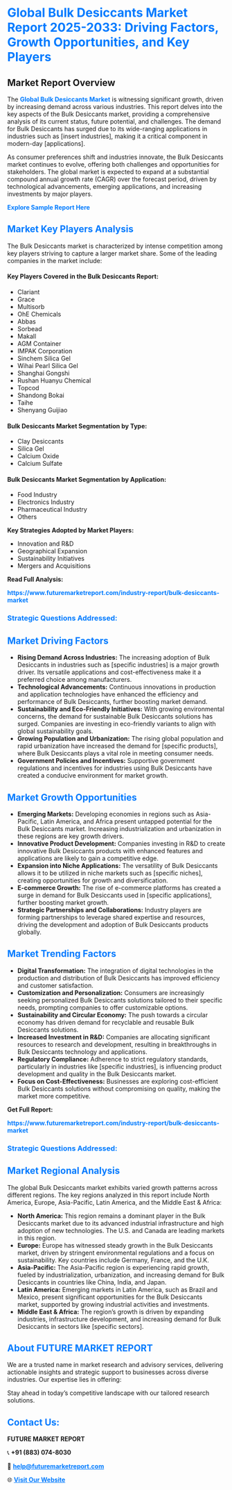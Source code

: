 <h1 style="color: #007BFF;">Global Bulk Desiccants Market Report 2025-2033: Driving Factors, Growth Opportunities, and Key Players</h1>

<section id="overview">
<h2>Market Report Overview</h2>
<p>The <a href="https://www.futuremarketreport.com/industry-report/bulk-desiccants-market" style="color: #007BFF; text-decoration: none;"><strong>Global Bulk Desiccants Market</strong></a> is witnessing significant growth, driven by increasing demand across various industries. This report delves into the key aspects of the Bulk Desiccants market, providing a comprehensive analysis of its current status, future potential, and challenges. The demand for Bulk Desiccants has surged due to its wide-ranging applications in industries such as [insert industries], making it a critical component in modern-day [applications].</p>
<p>As consumer preferences shift and industries innovate, the Bulk Desiccants market continues to evolve, offering both challenges and opportunities for stakeholders. The global market is expected to expand at a substantial compound annual growth rate (CAGR) over the forecast period, driven by technological advancements, emerging applications, and increasing investments by major players.</p>
</section>

<section id="overview">
<p><a href="https://www.futuremarketreport.com/request-sample/reportId=58858" style="color: #007BFF; text-decoration: none;"><strong>Explore Sample Report Here</strong></a></p>
</section>

<section id="key-players">
<h2 style="color: #007BFF;">Market Key Players Analysis</h2>
<p>The Bulk Desiccants market is characterized by intense competition among key players striving to capture a larger market share. Some of the leading companies in the market include:</p>
<h4>Key Players Covered in the Bulk Desiccants Report:</h4>
<ul><li>Clariant</li><li>Grace</li><li>Multisorb</li><li>OhE Chemicals</li><li>Abbas</li><li>Sorbead</li><li>Makall</li><li>AGM Container</li><li>IMPAK Corporation</li><li>Sinchem Silica Gel</li><li>Wihai Pearl Silica Gel</li><li>Shanghai Gongshi</li><li>Rushan Huanyu Chemical</li><li>Topcod</li><li>Shandong Bokai</li><li>Taihe</li><li>Shenyang Guijiao</li></ul>
<h4>Bulk Desiccants Market Segmentation by Type:</h4>
<ul><li>Clay Desiccants</li><li>Silica Gel</li><li>Calcium Oxide</li><li>Calcium Sulfate</li></ul>

<h4>Bulk Desiccants Market Segmentation by Application:</h4>
<ul><li>Food Industry</li><li>Electronics Industry</li><li>Pharmaceutical Industry</li><li>Others</li></ul>
<p><strong>Key Strategies Adopted by Market Players:</strong></p>
<ul>
<li>Innovation and R&D</li>
<li>Geographical Expansion</li>
<li>Sustainability Initiatives</li>
<li>Mergers and Acquisitions</li>
</ul>
</section>

<section>
<p><strong>Read Full Analysis: </strong></p><a href="https://www.futuremarketreport.com/industry-report/bulk-desiccants-market" style="color: #007BFF; text-decoration: none;"><strong>https://www.futuremarketreport.com/industry-report/bulk-desiccants-market</strong></a>
<h3 style="color: #007BFF;">Strategic Questions Addressed:</h3>
</section>

<section id="driving-factors">
<h2 style="color: #007BFF;">Market Driving Factors</h2>
<ul>
<li><strong>Rising Demand Across Industries:</strong> The increasing adoption of Bulk Desiccants in industries such as [specific industries] is a major growth driver. Its versatile applications and cost-effectiveness make it a preferred choice among manufacturers.</li>
<li><strong>Technological Advancements:</strong> Continuous innovations in production and application technologies have enhanced the efficiency and performance of Bulk Desiccants, further boosting market demand.</li>
<li><strong>Sustainability and Eco-Friendly Initiatives:</strong> With growing environmental concerns, the demand for sustainable Bulk Desiccants solutions has surged. Companies are investing in eco-friendly variants to align with global sustainability goals.</li>
<li><strong>Growing Population and Urbanization:</strong> The rising global population and rapid urbanization have increased the demand for [specific products], where Bulk Desiccants plays a vital role in meeting consumer needs.</li>
<li><strong>Government Policies and Incentives:</strong> Supportive government regulations and incentives for industries using Bulk Desiccants have created a conducive environment for market growth.</li>
</ul>
</section>

<section id="growth-opportunities">
<h2 style="color: #007BFF;">Market Growth Opportunities</h2>
<ul>
<li><strong>Emerging Markets:</strong> Developing economies in regions such as Asia-Pacific, Latin America, and Africa present untapped potential for the Bulk Desiccants market. Increasing industrialization and urbanization in these regions are key growth drivers.</li>
<li><strong>Innovative Product Development:</strong> Companies investing in R&D to create innovative Bulk Desiccants products with enhanced features and applications are likely to gain a competitive edge.</li>
<li><strong>Expansion into Niche Applications:</strong> The versatility of Bulk Desiccants allows it to be utilized in niche markets such as [specific niches], creating opportunities for growth and diversification.</li>
<li><strong>E-commerce Growth:</strong> The rise of e-commerce platforms has created a surge in demand for Bulk Desiccants used in [specific applications], further boosting market growth.</li>
<li><strong>Strategic Partnerships and Collaborations:</strong> Industry players are forming partnerships to leverage shared expertise and resources, driving the development and adoption of Bulk Desiccants products globally.</li>
</ul>
</section>

<section id="trending-factors">
<h2 style="color: #007BFF;">Market Trending Factors</h2>
<ul>
<li><strong>Digital Transformation:</strong> The integration of digital technologies in the production and distribution of Bulk Desiccants has improved efficiency and customer satisfaction.</li>
<li><strong>Customization and Personalization:</strong> Consumers are increasingly seeking personalized Bulk Desiccants solutions tailored to their specific needs, prompting companies to offer customizable options.</li>
<li><strong>Sustainability and Circular Economy:</strong> The push towards a circular economy has driven demand for recyclable and reusable Bulk Desiccants solutions.</li>
<li><strong>Increased Investment in R&D:</strong> Companies are allocating significant resources to research and development, resulting in breakthroughs in Bulk Desiccants technology and applications.</li>
<li><strong>Regulatory Compliance:</strong> Adherence to strict regulatory standards, particularly in industries like [specific industries], is influencing product development and quality in the Bulk Desiccants market.</li>
<li><strong>Focus on Cost-Effectiveness:</strong> Businesses are exploring cost-efficient Bulk Desiccants solutions without compromising on quality, making the market more competitive.</li>
</ul>
</section>

<section>
<p><strong>Get Full Report: </strong></p><a href="https://www.futuremarketreport.com/industry-report/bulk-desiccants-market" style="color: #007BFF; text-decoration: none;"><strong>https://www.futuremarketreport.com/industry-report/bulk-desiccants-market</strong></a>
<h3 style="color: #007BFF;">Strategic Questions Addressed:</h3>
</section>


<section id="regional-analysis">
<h2 style="color: #007BFF;">Market Regional Analysis</h2>
<p>The global Bulk Desiccants market exhibits varied growth patterns across different regions. The key regions analyzed in this report include North America, Europe, Asia-Pacific, Latin America, and the Middle East & Africa:</p>
<ul>
<li><strong>North America:</strong> This region remains a dominant player in the Bulk Desiccants market due to its advanced industrial infrastructure and high adoption of new technologies. The U.S. and Canada are leading markets in this region.</li>
<li><strong>Europe:</strong> Europe has witnessed steady growth in the Bulk Desiccants market, driven by stringent environmental regulations and a focus on sustainability. Key countries include Germany, France, and the U.K.</li>
<li><strong>Asia-Pacific:</strong> The Asia-Pacific region is experiencing rapid growth, fueled by industrialization, urbanization, and increasing demand for Bulk Desiccants in countries like China, India, and Japan.</li>
<li><strong>Latin America:</strong> Emerging markets in Latin America, such as Brazil and Mexico, present significant opportunities for the Bulk Desiccants market, supported by growing industrial activities and investments.</li>
<li><strong>Middle East & Africa:</strong> The region’s growth is driven by expanding industries, infrastructure development, and increasing demand for Bulk Desiccants in sectors like [specific sectors].</li>
</ul>
</section>

<footer>
<h2 style="color: #007BFF;">About FUTURE MARKET REPORT</h2>
<p>We are a trusted name in market research and advisory services, delivering actionable insights and strategic support to businesses across diverse industries. Our expertise lies in offering:</p>

<p>Stay ahead in today’s competitive landscape with our tailored research solutions.</p>

<h2 style="color: #007BFF;">Contact Us:</h2>
<p><strong>FUTURE MARKET REPORT</strong></p>
<p>📞 <strong>+91 (883) 074-8030</strong></p>
<p>📧 <strong><a href="mailto:help@futuremarketreport.com" style="color: #007BFF;">help@futuremarketreport.com</a></strong></p>
<p>🌐 <strong><a href="https://www.futuremarketreport.com/" style="color: #007BFF;">Visit Our Website</a></strong></p>
</footer>